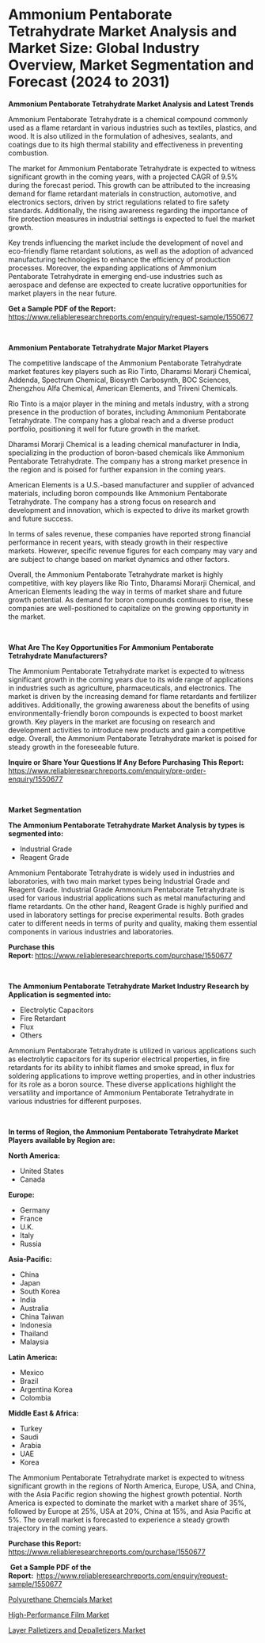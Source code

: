 <p><h1>Ammonium Pentaborate Tetrahydrate Market Analysis and Market Size: Global Industry Overview, Market Segmentation and Forecast (2024 to 2031)</h1></p><p><strong>Ammonium Pentaborate Tetrahydrate Market Analysis and Latest Trends</strong></p>
<p><p>Ammonium Pentaborate Tetrahydrate is a chemical compound commonly used as a flame retardant in various industries such as textiles, plastics, and wood. It is also utilized in the formulation of adhesives, sealants, and coatings due to its high thermal stability and effectiveness in preventing combustion.</p><p>The market for Ammonium Pentaborate Tetrahydrate is expected to witness significant growth in the coming years, with a projected CAGR of 9.5% during the forecast period. This growth can be attributed to the increasing demand for flame retardant materials in construction, automotive, and electronics sectors, driven by strict regulations related to fire safety standards. Additionally, the rising awareness regarding the importance of fire protection measures in industrial settings is expected to fuel the market growth.</p><p>Key trends influencing the market include the development of novel and eco-friendly flame retardant solutions, as well as the adoption of advanced manufacturing technologies to enhance the efficiency of production processes. Moreover, the expanding applications of Ammonium Pentaborate Tetrahydrate in emerging end-use industries such as aerospace and defense are expected to create lucrative opportunities for market players in the near future.</p></p>
<p><strong>Get a Sample PDF of the Report:&nbsp;</strong> <a href="https://www.reliableresearchreports.com/enquiry/request-sample/1550677">https://www.reliableresearchreports.com/enquiry/request-sample/1550677</a></p>
<p>&nbsp;</p>
<p><strong>Ammonium Pentaborate Tetrahydrate Major Market Players</strong></p>
<p><p>The competitive landscape of the Ammonium Pentaborate Tetrahydrate market features key players such as Rio Tinto, Dharamsi Morarji Chemical, Addenda, Spectrum Chemical, Biosynth Carbosynth, BOC Sciences, Zhengzhou Alfa Chemical, American Elements, and Triveni Chemicals.</p><p>Rio Tinto is a major player in the mining and metals industry, with a strong presence in the production of borates, including Ammonium Pentaborate Tetrahydrate. The company has a global reach and a diverse product portfolio, positioning it well for future growth in the market.</p><p>Dharamsi Morarji Chemical is a leading chemical manufacturer in India, specializing in the production of boron-based chemicals like Ammonium Pentaborate Tetrahydrate. The company has a strong market presence in the region and is poised for further expansion in the coming years.</p><p>American Elements is a U.S.-based manufacturer and supplier of advanced materials, including boron compounds like Ammonium Pentaborate Tetrahydrate. The company has a strong focus on research and development and innovation, which is expected to drive its market growth and future success.</p><p>In terms of sales revenue, these companies have reported strong financial performance in recent years, with steady growth in their respective markets. However, specific revenue figures for each company may vary and are subject to change based on market dynamics and other factors.</p><p>Overall, the Ammonium Pentaborate Tetrahydrate market is highly competitive, with key players like Rio Tinto, Dharamsi Morarji Chemical, and American Elements leading the way in terms of market share and future growth potential. As demand for boron compounds continues to rise, these companies are well-positioned to capitalize on the growing opportunity in the market.</p></p>
<p>&nbsp;</p>
<p><strong>What Are The Key Opportunities For Ammonium Pentaborate Tetrahydrate Manufacturers?</strong></p>
<p><p>The Ammonium Pentaborate Tetrahydrate market is expected to witness significant growth in the coming years due to its wide range of applications in industries such as agriculture, pharmaceuticals, and electronics. The market is driven by the increasing demand for flame retardants and fertilizer additives. Additionally, the growing awareness about the benefits of using environmentally-friendly boron compounds is expected to boost market growth. Key players in the market are focusing on research and development activities to introduce new products and gain a competitive edge. Overall, the Ammonium Pentaborate Tetrahydrate market is poised for steady growth in the foreseeable future.</p></p>
<p><strong>Inquire or Share Your Questions If Any Before Purchasing This Report:</strong> <a href="https://www.reliableresearchreports.com/enquiry/pre-order-enquiry/1550677">https://www.reliableresearchreports.com/enquiry/pre-order-enquiry/1550677</a></p>
<p>&nbsp;</p>
<p><strong>Market Segmentation</strong></p>
<p><strong>The Ammonium Pentaborate Tetrahydrate Market Analysis by types is segmented into:</strong></p>
<p><ul><li>Industrial Grade</li><li>Reagent Grade</li></ul></p>
<p><p>Ammonium Pentaborate Tetrahydrate is widely used in industries and laboratories, with two main market types being Industrial Grade and Reagent Grade. Industrial Grade Ammonium Pentaborate Tetrahydrate is used for various industrial applications such as metal manufacturing and flame retardants. On the other hand, Reagent Grade is highly purified and used in laboratory settings for precise experimental results. Both grades cater to different needs in terms of purity and quality, making them essential components in various industries and laboratories.</p></p>
<p><strong>Purchase this Report:&nbsp;</strong><a href="https://www.reliableresearchreports.com/purchase/1550677">https://www.reliableresearchreports.com/purchase/1550677</a></p>
<p>&nbsp;</p>
<p><strong>The Ammonium Pentaborate Tetrahydrate Market Industry Research by Application is segmented into:</strong></p>
<p><ul><li>Electrolytic Capacitors</li><li>Fire Retardant</li><li>Flux</li><li>Others</li></ul></p>
<p><p>Ammonium Pentaborate Tetrahydrate is utilized in various applications such as electrolytic capacitors for its superior electrical properties, in fire retardants for its ability to inhibit flames and smoke spread, in flux for soldering applications to improve wetting properties, and in other industries for its role as a boron source. These diverse applications highlight the versatility and importance of Ammonium Pentaborate Tetrahydrate in various industries for different purposes.</p></p>
<p>&nbsp;</p>
<p><strong>In terms of Region, the Ammonium Pentaborate Tetrahydrate Market Players available by Region are:</strong></p>
<p>
    <p> <strong> North America: </strong>
        <ul>
            <li>United States</li>
            <li>Canada</li>
        </ul>
        </p> 
    <p> <strong> Europe: </strong>
        <ul>
            <li>Germany</li>
            <li>France</li>
            <li>U.K.</li>
            <li>Italy</li>
            <li>Russia</li>
        </ul>
        </p> 
    <p> <strong> Asia-Pacific: </strong>
        <ul>
            <li>China</li>
            <li>Japan</li>
            <li>South Korea</li>
            <li>India</li>
            <li>Australia</li>
            <li>China Taiwan</li>
            <li>Indonesia</li>
            <li>Thailand</li>
            <li>Malaysia</li>
        </ul>
        </p> 
    <p> <strong> Latin America: </strong>
        <ul>
            <li>Mexico</li>
            <li>Brazil</li>
            <li>Argentina Korea</li>
            <li>Colombia</li>
        </ul>
        </p> 
    <p> <strong> Middle East & Africa: </strong>
        <ul>
            <li>Turkey</li>
            <li>Saudi</li>
            <li>Arabia</li>
            <li>UAE</li>
            <li>Korea</li>
        </ul>
    </p>
    </p>
<p><p>The Ammonium Pentaborate Tetrahydrate market is expected to witness significant growth in the regions of North America, Europe, USA, and China, with the Asia Pacific region showing the highest growth potential. North America is expected to dominate the market with a market share of 35%, followed by Europe at 25%, USA at 20%, China at 15%, and Asia Pacific at 5%. The overall market is forecasted to experience a steady growth trajectory in the coming years.</p></p>
<p><strong>Purchase this Report: </strong><a href="https://www.reliableresearchreports.com/purchase/1550677">https://www.reliableresearchreports.com/purchase/1550677</a></p>
<p>&nbsp;<strong>Get a Sample PDF of the Report:&nbsp;&nbsp;</strong><a href="https://www.reliableresearchreports.com/enquiry/request-sample/1550677">https://www.reliableresearchreports.com/enquiry/request-sample/1550677</a></p>
<p><strong></strong></p>
<p><p><a href="https://view.publitas.com/reportprime-1/polyurethane-chemcials-market-size-and-growth-market-segmentation-regional-and-country-breakdowns-and-market-trends-for-period-from-2023-2030/">Polyurethane Chemcials Market</a></p><p><a href="https://view.publitas.com/reportprime-1/high-performance-film-market-size-market-share-and-global-market-analysis-report-2023-2030/">High-Performance Film Market</a></p><p><a href="https://view.publitas.com/reportprime-1/layer-palletizers-and-depalletizers-market-size-global-industry-overview-market-segmentation-and-forecast-2023-to-2030/">Layer Palletizers and Depalletizers Market</a></p></p>